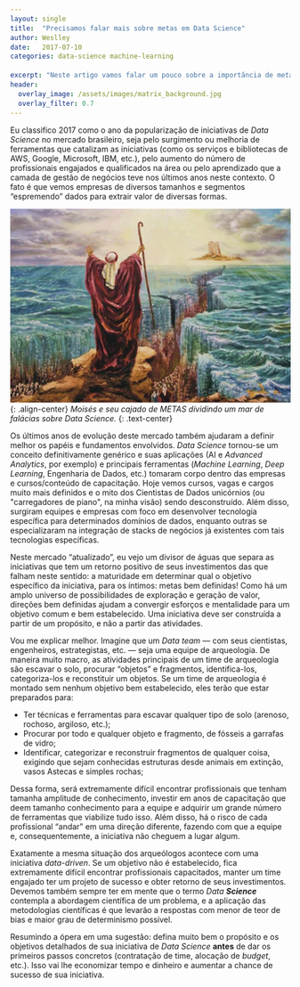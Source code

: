 ```yaml
---
layout: single
title:  "Precisamos falar mais sobre metas em Data Science"
author: Weslley
date:   2017-07-10
categories: data-science machine-learning

excerpt: "Neste artigo vamos falar um pouco sobre a importância de metas para uma iniciativa de _Data Science_ e que riscos podem ser mitigados com isso."
header:
  overlay_image: /assets/images/matrix_background.jpg
  overlay_filter: 0.7
---
```


Eu classifico 2017 como o ano da popularização de iniciativas de _Data Science_ no mercado brasileiro, seja pelo surgimento ou melhoria de ferramentas que catalizam as iniciativas (como os serviços e bibliotecas de AWS, Google, Microsoft, IBM, etc.), pelo aumento do número de profissionais engajados e qualificados na área ou pelo aprendizado que a camada de gestão de negócios teve nos últimos anos neste contexto. O fato é que vemos empresas de diversos tamanhos e segmentos “espremendo” dados para extrair valor de diversas formas.

![Moises](/assets/images/moises.jpg){: .align-center}
*Moisés e seu cajado de METAS dividindo um mar de falácias sobre Data Science.*
{: .text-center}

Os últimos anos de evolução deste mercado também ajudaram a definir melhor os papéis e fundamentos envolvidos. _Data Science_ tornou-se um conceito definitivamente genérico e suas aplicações (AI e _Advanced Analytics_, por exemplo) e principais ferramentas (_Machine Learning_, _Deep Learning_, Engenharia de Dados, etc.) tomaram corpo dentro das empresas e cursos/conteúdo de capacitação. Hoje vemos cursos, vagas e cargos muito mais definidos e o mito dos Cientistas de Dados unicórnios (ou "carregadores de piano", na minha visão) sendo desconstruído. Além disso, surgiram equipes e empresas com foco em desenvolver tecnologia específica para determinados domínios de dados, enquanto outras se especializaram na integração de stacks de negócios já existentes com tais tecnologias específicas.

Neste mercado “atualizado”, eu vejo um divisor de águas que separa as iniciativas que tem um retorno positivo de seus investimentos das que falham neste sentido: a maturidade em determinar qual o objetivo específico da iniciativa, para os íntimos: metas bem definidas! Como há um amplo universo de possibilidades de exploração e geração de valor, direções bem definidas ajudam a convergir esforços e mentalidade para um objetivo comum e bem estabelecido. Uma iniciativa deve ser construída a partir de um propósito, e não a partir das atividades.

Vou me explicar melhor. Imagine que um _Data team_ — com seus cientistas, engenheiros, estrategistas, etc. — seja uma equipe de arqueologia. De maneira muito macro, as atividades principais de um time de arqueologia são escavar o solo, procurar “objetos” e fragmentos, identifica-los, categoriza-los e reconstituir um objetos. Se um time de arqueologia é montado sem nenhum objetivo bem estabelecido, eles terão que estar preparados para:

- Ter técnicas e ferramentas para escavar qualquer tipo de solo (arenoso, rochoso, argiloso, etc.);
- Procurar por todo e qualquer objeto e fragmento, de fósseis a garrafas de vidro;
- Identificar, categorizar e reconstruir fragmentos de qualquer coisa, exigindo que sejam conhecidas estruturas desde animais em extinção, vasos Astecas e simples rochas;

Dessa forma, será extremamente difícil encontrar profissionais que tenham tamanha amplitude de conhecimento, investir em anos de capacitação que deem tamanho conhecimento para a equipe e adquirir um grande número de ferramentas que viabilize tudo isso. Além disso, há o risco de cada profissional “andar” em uma direção diferente, fazendo com que a equipe e, consequentemente, a iniciativa não cheguem a lugar algum.

Exatamente a mesma situação dos arqueólogos acontece com uma iniciativa _data-driven_. Se um objetivo não é estabelecido, fica extremamente difícil encontrar profissionais capacitados, manter um time engajado ter um projeto de sucesso e obter retorno de seus investimentos. Devemos também sempre ter em mente que o termo _Data **Science**_ contempla a abordagem científica de um problema, e a aplicação das metodologias científicas é que levarão a respostas com menor de teor de bias e maior grau de determinismo possível.

Resumindo a ópera em uma sugestão: defina muito bem o propósito e os objetivos detalhados de sua iniciativa de _Data Science_ **antes** de dar os primeiros passos concretos (contratação de time, alocação de _budget_, etc.). Isso vai lhe economizar tempo e dinheiro e aumentar a chance de sucesso de sua iniciativa.